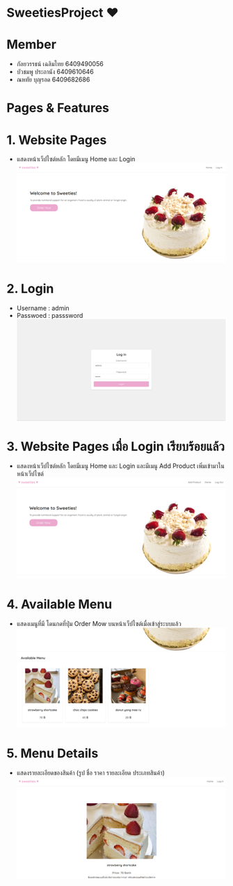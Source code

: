 # SweetiesProject  ♥
# Member
- กัลยวรรธน์ เฉลิมไทย 6409490056
- บัวชมพู	ประถานัง	6409610646
- ณหทัย	บุญรอด	6409682686
# Pages & Features
# 1. Website Pages
- แสดงหน้าเว็ปไซต์หลัก โดยมีเมนู Home และ Login
  ![image](https://github.com/Kanyawatchalermthai/Cs369_Project_Sweeties/blob/main/src/assets/1.png)
# 2. Login
- Username : admin
- Passwoed : passsword
![image](https://github.com/Kanyawatchalermthai/Cs369_Project_Sweeties/blob/main/src/assets/4.png)
# 3. Website Pages เมื่อ Login เรียบร้อยแล้ว
- แสดงหน้าเว็ปไซต์หลัก โดยมีเมนู Home และ Login และมีเมนู Add Product เพิ่มเข้ามาในหน้าเว็ปไซต์
![image](https://github.com/Kanyawatchalermthai/Cs369_Project_Sweeties/blob/main/src/assets/5.png)
# 4. Available Menu 
- แสดงเมนูที่มี โดนกดที่ปุ่ม Order Mow บนหน้าเว็ปไซต์เมื่อเข้าสู่ระบบแล้ว
![image](https://github.com/Kanyawatchalermthai/Cs369_Project_Sweeties/blob/main/src/assets/2.png)
# 5. Menu Details
- แสดงรายละเอียดของสินค้า (รูป ชื่อ ราคา รายละเอียด ประเภทสินค้า)
![image](https://github.com/Kanyawatchalermthai/Cs369_Project_Sweeties/blob/main/src/assets/3.png)



